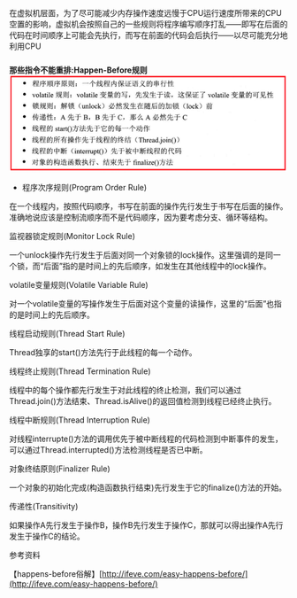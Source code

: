 在虚拟机层面，为了尽可能减少内存操作速度远慢于CPU运行速度所带来的CPU空置的影响，虚拟机会按照自己的一些规则将程序编写顺序打乱——即写在后面的代码在时间顺序上可能会先执行，而写在前面的代码会后执行——以尽可能充分地利用CPU

### 

**那些指令不能重排:Happen-Before规则**![](/assets/20170917225834.png)

* 程序次序规则\(Program Order Rule\)

在一个线程内，按照代码顺序，书写在前面的操作先行发生于书写在后面的操作。准确地说应该是控制流顺序而不是代码顺序，因为要考虑分支、循环等结构。

监视器锁定规则\(Monitor Lock Rule\)

一个unlock操作先行发生于后面对同一个对象锁的lock操作。这里强调的是同一个锁，而“后面”指的是时间上的先后顺序，如发生在其他线程中的lock操作。

volatile变量规则\(Volatile Variable Rule\)

对一个volatile变量的写操作发生于后面对这个变量的读操作，这里的“后面”也指的是时间上的先后顺序。

线程启动规则\(Thread Start Rule\)

Thread独享的start\(\)方法先行于此线程的每一个动作。

线程终止规则\(Thread Termination Rule\)

线程中的每个操作都先行发生于对此线程的终止检测，我们可以通过Thread.join\(\)方法结束、Thread.isAlive\(\)的返回值检测到线程已经终止执行。

线程中断规则\(Thread Interruption Rule\)

对线程interrupte\(\)方法的调用优先于被中断线程的代码检测到中断事件的发生，可以通过Thread.interrupted\(\)方法检测线程是否已中断。

对象终结原则\(Finalizer Rule\)

一个对象的初始化完成\(构造函数执行结束\)先行发生于它的finalize\(\)方法的开始。

传递性\(Transitivity\)

如果操作A先行发生于操作B，操作B先行发生于操作C，那就可以得出操作A先行发生于操作C的结论。





参考资料

【happens-before俗解】[http://ifeve.com/easy-happens-before/](http://ifeve.com/easy-happens-before/)

